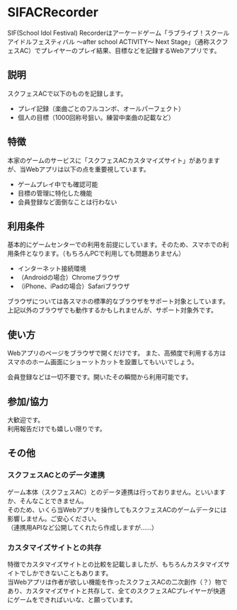 # SIFACRecorder
SIF(School Idol Festival) Recorderはアーケードゲーム「ラブライブ！スクールアイドルフェスティバル ～after school ACTIVITY～ Next Stage」（通称スクフェスAC）でプレイヤーのプレイ結果、目標などを記録するWebアプリです。

## 説明
スクフェスACで以下のものを記録します。
* プレイ記録（楽曲ごとのフルコンボ、オールパーフェクト）
* 個人の目標（1000回称号狙い。練習中楽曲の記載など）


## 特徴
本家のゲームのサービスに「スクフェスACカスタマイズサイト」がありますが、当Webアプリは以下の点を重要視しています。

* ゲームプレイ中でも確認可能
* 目標の管理に特化した機能
* 会員登録など面倒なことは行わない

## 利用条件
基本的にゲームセンターでの利用を前提にしています。そのため、スマホでの利用条件となります。（もちろんPCで利用しても問題ありません）

* インターネット接続環境
* （Androidの場合）Chromeブラウザ
* （iPhone、iPadの場合）Safariブラウザ

ブラウザについては各スマホの標準的なブラウザをサポート対象としています。上記以外のブラウザでも動作するかもしれませんが、サポート対象外です。

## 使い方
Webアプリのページをブラウザで開くだけです。
また、高頻度で利用する方はスマホのホーム画面にショーットカットを設置してもいいでしょう。

会員登録などは一切不要です。開いたその瞬間から利用可能です。

## 参加/協力
大歓迎です。  
利用報告だけでも嬉しい限りです。

## その他
### スクフェスACとのデータ連携
ゲーム本体（スクフェスAC）とのデータ連携は行っておりません。といいますか、そんなことできません。  
そのため、いくら当Webアプリを操作してもスクフェスACのゲームデータには影響しません。ご安心ください。  
（連携用APIなど公開してくれたら作成しますが……）

### カスタマイズサイトとの共存
特徴でカスタマイズサイトとの比較を記載しましたが、もちろんカスタマイズサイトでしかできないこともあります。  
当Webアプリは作者が欲しい機能を作ったスクフェスACの二次創作（？）物であり、カスタマイズサイトと共存して、全てのスクフェスACプレイヤーが快適にゲームをできればいいな、と願っています。
